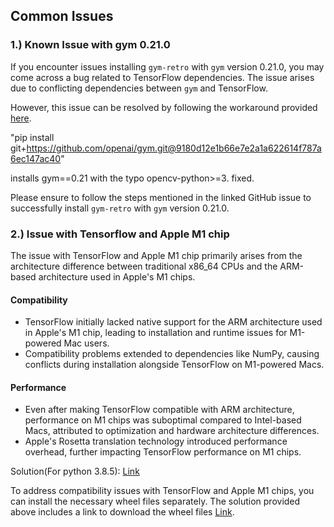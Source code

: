 ## Common Issues

### 1.) Known Issue with gym 0.21.0

If you encounter issues installing `gym-retro` with `gym` version 0.21.0, you may come across a bug related to TensorFlow dependencies. The issue arises due to conflicting dependencies between `gym` and TensorFlow.

However, this issue can be resolved by following the workaround provided [here](https://github.com/openai/gym/issues/3202).

"pip install git+https://github.com/openai/gym.git@9180d12e1b66e7e2a1a622614f787a6ec147ac40"

installs gym==0.21 with the typo opencv-python>=3. fixed.

Please ensure to follow the steps mentioned in the linked GitHub issue to successfully install `gym-retro` with `gym` version 0.21.0.

### 2.) Issue with Tensorflow and Apple M1 chip

The issue with TensorFlow and Apple M1 chip primarily arises from the architecture difference between traditional x86_64 CPUs and the ARM-based architecture used in Apple's M1 chips.

#### Compatibility
- TensorFlow initially lacked native support for the ARM architecture used in Apple's M1 chip, leading to installation and runtime issues for M1-powered Mac users.
- Compatibility problems extended to dependencies like NumPy, causing conflicts during installation alongside TensorFlow on M1-powered Macs.

#### Performance
- Even after making TensorFlow compatible with ARM architecture, performance on M1 chips was suboptimal compared to Intel-based Macs, attributed to optimization and hardware architecture differences.
- Apple's Rosetta translation technology introduced performance overhead, further impacting TensorFlow performance on M1 chips.

Solution(For python 3.8.5): [Link](https://stackoverflow.com/questions/65383338/zsh-illegal-hardware-instruction-python-when-installing-tensorflow-on-macbook)

To address compatibility issues with TensorFlow and Apple M1 chips, you can install the necessary wheel files separately. The solution provided above includes a link to download the wheel files [Link](https://drive.google.com/drive/folders/1oSipZLnoeQB0Awz8U68KYeCPsULy_dQ7).
